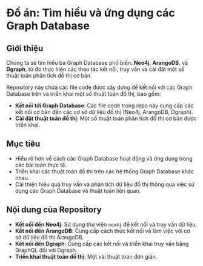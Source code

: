 # Đồ án: Tìm hiểu và ứng dụng các Graph Database

## Giới thiệu

Chúng ta sẽ tìm hiểu ba Graph Database phổ biến: **Neo4j**, **ArangoDB**, và **Dgraph**, từ đó thực hiện các thao tác kết nối, truy vấn và cài đặt một số thuật toán phân tích đồ thị cơ bản.

Repository này chứa các file code được xây dựng để kết nối với các Graph Database trên và triển khai một số thuật toán đồ thị, bao gồm:
- **Kết nối tới Graph Database**: Các file code trong repo này cung cấp các kết nối cơ bản đến các cơ sở dữ liệu đồ thị (Neo4j, ArangoDB, Dgraph).
- **Cài đặt thuật toán đồ thị**: Một số thuật toán phân tích đồ thị cơ bản được triển khai.

## Mục tiêu

- Hiểu rõ hơn về cách các Graph Database hoạt động và ứng dụng trong các bài toán thực tế.
- Triển khai các thuật toán đồ thị trên các hệ thống Graph Database khác nhau.
- Cải thiện hiệu quả truy vấn và phân tích dữ liệu đồ thị thông qua việc sử dụng các Graph Database và thuật toán liên quan.

## Nội dung của Repository

- **Kết nối đến Neo4j**: Sử dụng thư viện `neo4j` để kết nối và truy vấn dữ liệu.
- **Kết nối đến ArangoDB**: Cung cấp cách thức kết nối và làm việc với cơ sở dữ liệu đồ thị ArangoDB.
- **Kết nối đến Dgraph**: Cung cấp các kết nối và triển khai truy vấn bằng GraphQL đối với Dgraph.
- **Triển khai thuật toán đồ thị**: Một vài thuật toán đơn giản.
